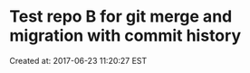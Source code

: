 # Test repo B for git merge and migration with commit history

Created at: 2017-06-23 11:20:27 EST

